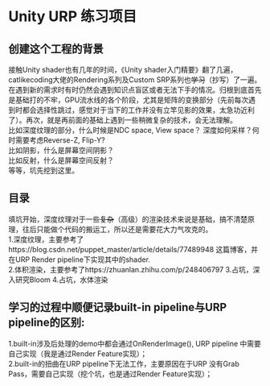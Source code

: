 # Unity URP 练习项目  
## 创建这个工程的背景
接触Unity shader也有几年的时间，《Unity shader入门精要》翻了几遍，catlikecoding大佬的Rendering系列及Custom SRP系列也~~学习~~（抄写）了一遍。在遇到新的需求时有时仍然会遇到知识点盲区或者无法下手的情况。归根到底首先是基础打的不牢，GPU流水线的各个阶段，尤其是矩阵的变换部分（先前每次遇到时都会选择性跳过，感觉对于当下的工作并没有立竿见影的效果，太急功近利了）。再次，就是再前面的基础上遇到一些稍微复杂的技术，会无法理解。  
比如深度纹理的部分，什么时候是NDC space, View space？ 深度如何采样？何时需要考虑Reverse-Z, Flip-Y?  
比如阴影，什么是屏幕空间阴影？  
比如反射，什么是屏幕空间反射？  
等等，坑先挖到这里。

## 目录
填坑开始，深度纹理对于一些~~复杂~~（高级）的渲染技术来说是基础，搞不清楚原理，往后只能做个代码的搬运工，所以还是需要花大力气攻克的。  
1.深度纹理，主要参考了https://blog.csdn.net/puppet_master/article/details/77489948 这篇博客，并在URP Render pipeline下实现其中的shader.  
2.体积渲染，主要参考了https://zhuanlan.zhihu.com/p/248406797 
3.占坑，深入研究Bloom 
4.占坑，水体渲染 



## 学习的过程中顺便记录built-in pipeline与URP pipeline的区别:  
1.built-in涉及后处理的demo中都会通过OnRenderImage(), URP pipeline 中需要自己实现（我是通过Render Feature实现）；  
2.built-in的扭曲在URP pipeline下无法工作，主要原因在于URP 没有Grab Pass，需要自己实现（挖个坑，也是通过Render Feature实现）；


